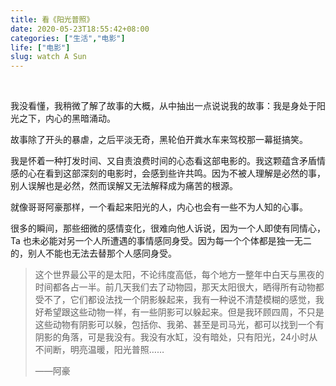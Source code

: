 ```yaml
---
title: 看《阳光普照》
date: 2020-05-23T18:55:42+08:00
categories: ["生活","电影"]
life: ["电影"]
slug: watch A Sun
---
```

<!-- require APlayer -->
<link rel="stylesheet" href="https://cdn.jsdelivr.net/npm/aplayer/dist/APlayer.min.css">
<script src="https://cdn.jsdelivr.net/npm/aplayer/dist/APlayer.min.js"></script>
<!-- require MetingJS -->
<script src="https://cdn.jsdelivr.net/npm/meting@2/dist/Meting.min.js"></script>
<meting-js
	server="netease"
	type="song"
	id="1400424565">
</meting-js>

</br>

我没看懂，我稍微了解了故事的大概，从中抽出一点说说我的故事：我是身处于阳光之下，内心的黑暗涌动。

故事除了开头的暴虐，之后平淡无奇，黑轮伯开粪水车来驾校那一幕挺搞笑。

我是怀着一种打发时间、又自责浪费时间的心态看这部电影的。我这颗蕴含矛盾情感的心在看到这部深刻的电影时，会感到些许共鸣。因为不被人理解是必然的事，别人误解也是必然，然而误解又无法解释成为痛苦的根源。

就像哥哥阿豪那样，一个看起来阳光的人，内心也会有一些不为人知的心事。

很多的瞬间，那些细微的感情变化，很难向他人诉说，因为一个人即使有同情心，Ta 也未必能对另一个人所遭遇的事情感同身受。因为每一个个体都是独一无二的，别人不能也无法去替那个人感同身受。

> 这个世界最公平的是太阳，不论纬度高低，每个地方一整年中白天与黑夜的时间都各占一半。前几天我们去了动物园，那天太阳很大，晒得所有动物都受不了，它们都设法找一个阴影躲起来，我有一种说不清楚模糊的感觉，我好希望跟这些动物一样，有一些阴影可以躲起来。但是我环顾四周，不只是这些动物有阴影可以躲，包括你、我弟、甚至是司马光，都可以找到一个有阴影的角落，可是我没有。我没有水缸，没有暗处，只有阳光，24小时从不间断，明亮温暖，阳光普照……
>
> ——阿豪